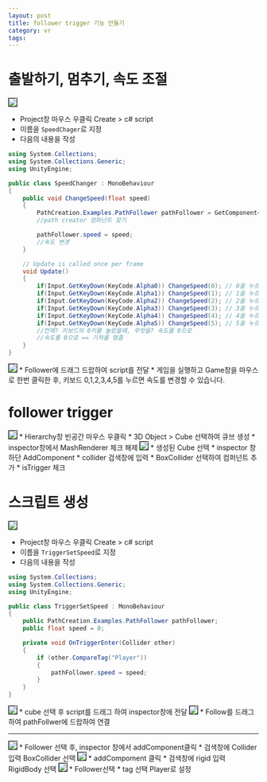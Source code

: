 ```yaml
---
layout: post
title: follower trigger 기능 만들기
category: vr
tags: 
---
```


# 출발하기, 멈추기, 속도 조절

<img style='border:solid 1px black;' src="https://image.onethelab.com/resized/1730329628.jpg" />

* Project창 마우스 우클릭 Create > c# script
* 이름을 ```SpeedChager```로 지정
* 다음의 내용을 작성

```c#
using System.Collections;
using System.Collections.Generic;
using UnityEngine;

public class SpeedChanger : MonoBehaviour
{
    public void ChangeSpeed(float speed)
    {
        PathCreation.Examples.PathFollower pathFollower = GetComponent<PathCreation.Examples.PathFollower>();
        //path creator 컴퍼넌트 찾기

        pathFollower.speed = speed;
        //속도 변경
    }

    // Update is called once per frame
    void Update()
    {
        if(Input.GetKeyDown(KeyCode.Alpha0)) ChangeSpeed(0); // 0을 누르면 속도 0으로 변경
        if(Input.GetKeyDown(KeyCode.Alpha1)) ChangeSpeed(1); // 1을 누르면 속도 1으로 변경
        if(Input.GetKeyDown(KeyCode.Alpha2)) ChangeSpeed(2); // 2을 누르면 속도 2으로 변경
        if(Input.GetKeyDown(KeyCode.Alpha3)) ChangeSpeed(3); // 3을 누르면 속도 3으로 변경
        if(Input.GetKeyDown(KeyCode.Alpha4)) ChangeSpeed(4); // 4을 누르면 속도 4으로 변경
        if(Input.GetKeyDown(KeyCode.Alpha5)) ChangeSpeed(5); // 5을 누르면 속도 5으로 변경
        //언제? 키보드의 0키를 눌렀을때, 무엇을? 속도를 0으로
        //속도를 0으로 == 기차를 멈춤
    }
}
```

<img style='border:solid 1px black;' src="https://image.onethelab.com/resized/1730306731.jpg" />
* Follower에 드래그 드랍하여 script를 전달
* 게임을 실행하고 Game창을 마우스로 한번 클릭한 후, 키보드 0,1,2,3,4,5를 누르면 속도를 변경할 수 있습니다.



# follower trigger
<img style='border:solid 1px black;' src="https://image.onethelab.com/resized/1730306924.jpg" />
* Hierarchy창 빈공간 마우스 우클릭
* 3D Object > Cube 선택하여 큐브 생성
* inspector창에서 MashRenderer 체크 해제

<img style='border:solid 1px black;' src="https://image.onethelab.com/resized/1730307081.jpg" />
* 생성된 Cube 선택
* inspector 창 하단 AddComponent
* collider 검색창에 입력
* BoxCollider 선택하여 컴퍼넌트 추가
* isTrigger 체크

# 스크립트 생성

<img style='border:solid 1px black;' src="https://image.onethelab.com/resized/1730329628.jpg" />

* Project창 마우스 우클릭 Create > c# script
* 이름을 ```TriggerSetSpeed```로 지정
* 다음의 내용을 작성

```c#
using System.Collections;
using System.Collections.Generic;
using UnityEngine;

public class TriggerSetSpeed : MonoBehaviour
{
    public PathCreation.Examples.PathFollower pathFollower;
    public float speed = 0;

    private void OnTriggerEnter(Collider other)
    {
        if (other.CompareTag("Player"))
        {
            pathFollower.speed = speed;
        }
    }
}
```

<img style='border:solid 1px black;' src="https://image.onethelab.com/resized/1730307459.jpg" />
* cube 선택 후 script를 드래그 하여 inspector창에 전달

<img style='border:solid 1px black;' src="https://image.onethelab.com/resized/1730307537.jpg" />
* Follow를 드래그 하여 pathFollwer에 드랍하여 연결

---

<img style='border:solid 1px black;' src="https://image.onethelab.com/resized/1730307642.jpg" />
* Follower 선택 후, inspector 창에서 addComponent클릭
* 검색창에 Collider 입력 BoxCollider 선택

<img style='border:solid 1px black;' src="https://image.onethelab.com/resized/1730307722.jpg" />
* addCompoment 클릭
* 검색창에 rigid 입력 RigidBody 선택

<img style='border:solid 1px black;' src="https://image.onethelab.com/resized/1730307853.jpg" />
* Follower선택
* tag 선택 Player로 설정